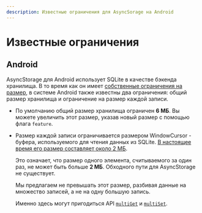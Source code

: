 ```yaml
---
description: Известные ограничения для AsyncSorage на Android
---
```


# Известные ограничения

## Android

AsyncStorage для Android использует SQLite в качестве бэкенда хранилища. В то время как он имеет [собственные ограничения на размер](https://www.sqlite.org/limits.html), в системе Android также известны два ограничения: общий размер хранилища и ограничение на размер каждой записи.

-   По умолчанию общий размер хранилища ограничен **6 МБ**. Вы можете увеличить этот размер, указав новый размер с помощью флага `feature`.

-   Размер каждой записи ограничивается размером WindowCursor - буфера, используемого для чтения данных из SQLite. [В настоящее время его размер составляет около 2 МБ](https://cs.android.com/android/platform/superproject/+/master:frameworks/base/core/res/res/values/config.xml;l=2103).

    Это означает, что размер одного элемента, считываемого за один раз, не может быть больше **2 МБ**. Обходного пути для AsyncStorage не существует.

    Мы предлагаем не превышать этот размер, разбивая данные на множество записей, а не на одну большую запись.

    Именно здесь могут пригодиться API [`multiGet`](API.md#multiget) и [`multiSet`](API.md#multiset).
